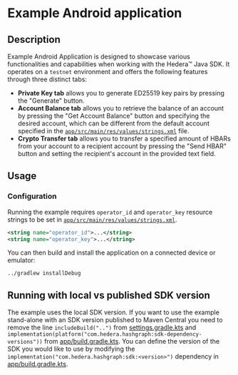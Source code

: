# Example Android application

## Description

Example Android Application is designed to showcase various functionalities
and capabilities when working with the Hedera™ Java SDK.
It operates on a `testnet` environment and offers the following features
through three distinct tabs:
- **Private Key tab** allows you to generate ED25519 key pairs by pressing
the "Generate" button.
- **Account Balance tab** allows you to retrieve the balance of an account by
pressing the "Get Account Balance" button and specifying the desired account,
which can be different from the default account specified in the
[`app/src/main/res/values/strings.xml`](app/src/main/res/values/strings.xml) file.
- **Crypto Transfer tab** allows you to transfer a specified amount of HBARs
from your account to a recipient account by pressing the "Send HBAR" button
and setting the recipient's account in the provided text field.

## Usage

### Configuration

Running the example requires `operator_id` and `operator_key`
resource strings to be set in
[`app/src/main/res/values/strings.xml`](app/src/main/res/values/strings.xml).

```xml
<string name="operator_id">...</string>
<string name="operator_key">...</string>
```

You can then build and install the application on a connected device or emulator:

```
../gradlew installDebug
```

## Running with local vs published SDK version

The example uses the local SDK version. If you want to use the example stand-alone with an SDK version published to
Maven Central you need to remove the line `includeBuild("..")` from [settings.gradle.kts](settings.gradle.kts)
and `implementation(platform("com.hedera.hashgraph:sdk-dependency-versions"))` from
[app/build.gradle.kts](app/build.gradle.kts). You can define the version of the SDK you would like to use by modifying
the `implementation("com.hedera.hashgraph:sdk:<version>")` dependency in [app/build.gradle.kts](app/build.gradle.kts).
